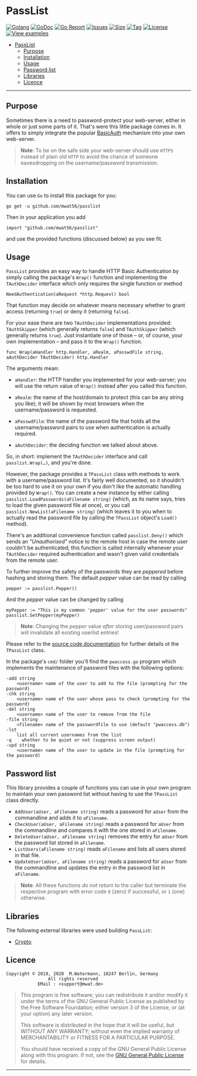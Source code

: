# PassList

[![Golang](https://img.shields.io/badge/Language-Go-green.svg)](https://golang.org)
[![GoDoc](https://godoc.org/github.com/mwat56/passlist?status.svg)](https://godoc.org/github.com/mwat56/passlist)
[![Go Report](https://goreportcard.com/badge/github.com/mwat56/passlist)](https://goreportcard.com/report/github.com/mwat56/passlist)
[![Issues](https://img.shields.io/github/issues/mwat56/passlist.svg)](https://github.com/mwat56/passlist/issues?q=is%3Aopen+is%3Aissue)
[![Size](https://img.shields.io/github/repo-size/mwat56/passlist.svg)](https://github.com/mwat56/passlist/)
[![Tag](https://img.shields.io/github/tag/mwat56/passlist.svg)](https://github.com/mwat56/passlist/tags)
[![License](https://img.shields.io/github/license/mwat56/passlist.svg)](https://github.com/mwat56/passlist/blob/main/LICENSE)
[![View examples](https://img.shields.io/badge/learn%20by-examples-0077b3.svg)](https://github.com/mwat56/passlist/blob/main/cmd/pwaccess.go)

- [PassList](#passlist)
	- [Purpose](#purpose)
	- [Installation](#installation)
	- [Usage](#usage)
	- [Password list](#password-list)
	- [Libraries](#libraries)
	- [Licence](#licence)

----

## Purpose

Sometimes there is a need to password-protect your web-server, either in whole or just some parts of it.
That's were this little package comes in.
It offers to simply integrate the popular [BasicAuth](https://en.wikipedia.org/wiki/Basic_access_authentication) mechanism into your own web-server.

> **Note**: To be on the safe side your web-server should use `HTTPS` instead of plain old `HTTP` to avoid the chance of someone eavesdropping on the username/password transmission.

## Installation

You can use `Go` to install this package for you:

    go get -u github.com/mwat56/passlist

Then in your application you add

    import "github.com/mwat56/passlist"

and use the provided functions (discussed below) as you see fit.

## Usage

`PassList` provides an easy way to handle HTTP Basic Authentication by simply calling the package's `Wrap()` function and implementing the `TAuthDecider` interface which only requires the single function or method

    NeedAuthentication(aRequest *http.Request) bool

That function may decide on whatever means necessary whether to grant access (returning `true`) or deny it (returning `false`).

For your ease there are two `TAuthDecider` implementations provided: `TAuthSkipper` (which generally returns `false`) and `TAuthSkipper` (which generally returns `true`).
Just instantiate one of those – or, of course, your own implementation – and pass it to the `Wrap()` function.

    func Wrap(aHandler http.Handler, aRealm, aPasswdFile string, aAuthDecider TAuthDecider) http.Handler

The arguments mean:

* `aHandler`: the HTTP handler you implemented for your web-server; you will use the return value of `Wrap()` instead after you called this function.

* `aRealm`: the name of the host/domain to protect (this can be any string you like); it will be shown by most browsers when the username/password is requested.

* `aPasswdFile`: the name of the password file that holds all the username/password pairs to use when authentication is actually required.

* `aAuthDecider`: the deciding function we talked about above.

So, in short: implement the `TAuthDecider` interface and call `passlist.Wrap(…)`, and you're done.

However, the package provides a `TPassList` class with methods to work with a username/password list.
It's fairly well documented, so it shouldn't be too hard to use it on your own if you don't like the automatic handling provided by `Wrap()`.
You can create a new instance by either calling `passlist.LoadPasswords(aFilename string)` (which, as its name says, tries to load the given password file at once), or you call `passlist.NewList(aFilename string)` (which leaves it to you when to actually read the password file by calling the `TPassList` object's `Load()` method).

There's an additional convenience function called `passlist.Deny()` which sends an _"Unauthorised"_ notice to the remote host in case the remote user couldn't be authenticated; this function is called internally whenever your `TAuthDecider` required authentication and wasn't given valid credentials from the remote user.

To further improve the safety of the passwords they are _peppered_ before hashing and storing them.
The default _pepper_ value can be read by calling

	pepper := passlist.Pepper()

And the _pepper_ value can be changed by calling

	myPepper := "This is my common 'pepper' value for the user passwords"
	passlist.SetPepper(myPepper)

> **Note**: Changing the _pepper_ value _after_ storing user/password pairs will invalidate all existing userlist entries!

Please refer to the [source code documentation](https://godoc.org/github.com/mwat56/passlist#TPassList) for further details ot the `TPassList` class.

In the package's `cmd/` folder you'll find the `pwaccess.go` program which implements the maintenance of password files with the following options:

    -add string
        <username> name of the user to add to the file (prompting for the password)
    -chk string
        <username> name of the user whose pass to check (prompting for the password)
    -del string
        <username> name of the user to remove from the file
    -file string
        <filename> name of the passwordfile to use (default "pwaccess.db")
    -lst
        list all current usernames from the list
    -q    whether to be quiet or not (suppress screen output)
    -upd string
        <username> name of the user to update in the file (prompting for the password)

## Password list

This library provides a couple of functions you can use in your own program to maintain your own password list without having to use the `TPassList` class directly.

* `AddUser(aUser, aFilename string)` reads a password for `aUser` from the commandline and adds it to `aFilename`.
* `CheckUser(aUser, aFilename string)` reads a password for `aUser` from the commandline and compares it with the one stored in `aFilename`.
* `DeleteUser(aUser, aFilename string)` removes the entry for `aUser` from the password list stored in `aFilename`.
* `ListUsers(aFilename string)` reads `aFilename` and lists all users stored in that file.
* `UpdateUser(aUser, aFilename string)` reads a password for `aUser` from the commandline and updates the entry in the password list in `aFilename`.

> **Note**: All these functions _do not return_ to the caller but terminate the respective program with error code `0` (zero) if successful, or `1` (one) otherwise.

## Libraries

The following external libraries were used building `PassList`:

* [Crypto](https://godoc.org/golang.org/x/crypto)

## Licence

    Copyright © 2019, 2020  M.Watermann, 10247 Berlin, Germany
                    All rights reserved
                EMail : <support@mwat.de>

> This program is free software; you can redistribute it and/or modify it under the terms of the GNU General Public License as published by the Free Software Foundation; either version 3 of the License, or (at your option) any later version.
>
> This software is distributed in the hope that it will be useful, but WITHOUT ANY WARRANTY; without even the implied warranty of MERCHANTABILITY or FITNESS FOR A PARTICULAR PURPOSE.
>
> You should have received a copy of the GNU General Public License along with this program.  If not, see the [GNU General Public License](http://www.gnu.org/licenses/gpl.html) for details.

----
